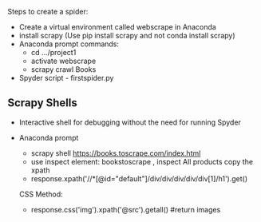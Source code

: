 Steps to create a spider:
* Create a virtual environment called webscrape in Anaconda
* install scrapy (Use pip install scrapy and not conda install scrapy)
* Anaconda prompt commands:   
    * cd .../project1
    * activate webscrape
    * scrapy crawl Books
* Spyder script - firstspider.py
## Scrapy Shells
* Interactive shell for debugging without the need for running Spyder
* Anaconda prompt
   * scrapy shell https://books.toscrape.com/index.html
   * use inspect element: bookstoscrape , inspect All products copy the xpath
   * response.xpath('//*[@id="default"]/div/div/div/div/div[1]/h1').get()
   
   CSS Method:
   * response.css('img').xpath('@src').getall() #return images
